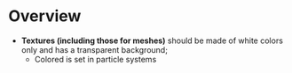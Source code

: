 # Overview

- **Textures (including those for meshes)** should be made of white colors only
  and has a transparent background;
  - Colored is set in particle systems
